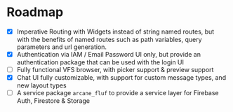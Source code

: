 # Roadmap

* [x] Imperative Routing with Widgets instead of string named routes, but with the benefits of named routes such as path variables, query parameters and url generation.
* [x] Authentication via IAM / Email Password UI only, but provide an authentication package that can be used with the login UI
* [ ] Fully functional VFS browser, with picker support & preview support
* [x] Chat UI fully customizable, with support for custom message types, and new layout types
* [ ] A service package `arcane_fluf` to provide a service layer for Firebase Auth, Firestore & Storage